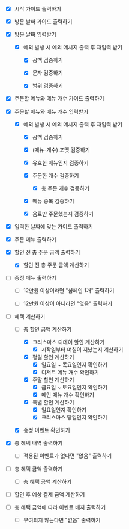 - [x] 시작 가이드 출력하기


- [x] 방문 날짜 가이드 출력하기
- [x] 방문 날짜 입력받기
  - [x] 예외 발생 시 예외 메시지 출력 후 재입력 받기
    - [x] 공백 검증하기
    - [X] 문자 검증하기
    - [x] 범위 검증하기


- [x] 주문할 메뉴와 메뉴 개수 가이드 출력하기
- [x] 주문할 메뉴와 메뉴 개수 입력받기
  - [x] 예외 발생 시 예외 메시지 출력 후 재입력 받기
    - [x] 공백 검증하기
    - [x] (메뉴-개수) 포맷 검증하기
    - [x] 유효한 메뉴인지 검증하기
    - [x] 주문한 개수 검증하기
      - [x] 총 주문 개수 검증하기
    - [x] 메뉴 중복 검증하기
    - [x] 음료만 주문했는지 검증하기


- [x] 입력한 날짜에 맞는 가이드 출력하기


- [x] 주문 메뉴 출력하기


- [x] 할인 전 총 주문 금액 출력하기
    - [x] 할인 전 총 주문 금액 계산하기


- [ ] 증정 메뉴 출력하기
  - [ ] 12만원 이상이라면 "샴페인 1개" 출력하기
  - [ ] 12만원 이상이 아니라면 "없음" 출력하기


- [ ] 혜택 계산하기
  - [ ] 총 할인 금액 계산하기
    - [x] 크리스마스 디데이 할인 계산하기
      - [x] 시작일부터 며칠이 지났는지 계산하기 
    - [x] 평일 할인 계산하기
      - [x] 일요일 ~ 목요일인지 확인하기
      - [x] 디저트 메뉴 개수 확인하기
    - [x] 주말 할인 계산하기
      - [x] 금요일 ~ 토요일인지 확인하기
      - [x] 메인 메뉴 개수 확인하기
    - [x] 특별 할인 계산하기
      - [x] 일요일인지 확인하기
      - [x] 크리스마스 당일인지 확인하기
  - [x] 증정 이벤트 확인하기


- [x] 총 혜택 내역 출력하기
  - [ ] 적용된 이벤트가 없다면 "없음" 출력하기


- [ ] 총 혜택 금액 출력하기
  - [ ] 총 혜택 금액 계산하기


- [ ] 할인 후 예상 결제 금액 계산하기


- [ ] 총 혜택 금액에 따라 이벤트 배지 출력하기
  - [ ] 부여되지 않는다면 "없음" 출력하기